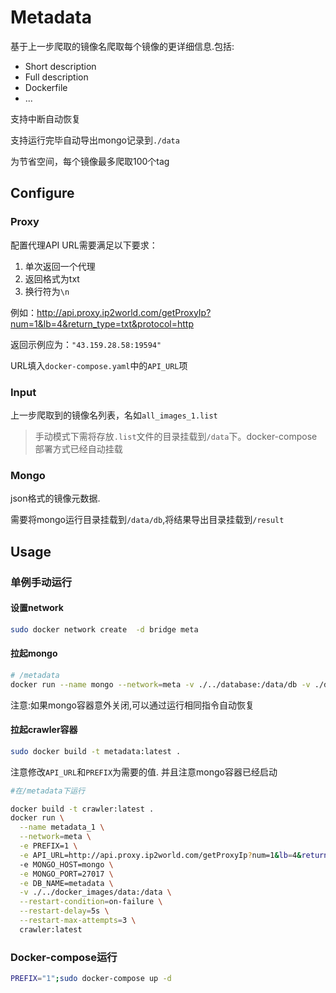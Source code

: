 # Metadata 

基于上一步爬取的镜像名爬取每个镜像的更详细信息.包括:
- Short description
- Full description
- Dockerfile
- ...

支持中断自动恢复

支持运行完毕自动导出mongo记录到`./data`

为节省空间，每个镜像最多爬取100个tag

## Configure

### Proxy

配置代理API URL需要满足以下要求：

1. 单次返回一个代理
2. 返回格式为txt
3. 换行符为`\n`

例如：http://api.proxy.ip2world.com/getProxyIp?num=1&lb=4&return_type=txt&protocol=http

返回示例应为：`"43.159.28.58:19594"`

URL填入`docker-compose.yaml`中的`API_URL`项

### Input

上一步爬取到的镜像名列表，名如`all_images_1.list`

> 手动模式下需将存放`.list`文件的目录挂载到`/data`下。docker-compose部署方式已经自动挂载

### Mongo

json格式的镜像元数据.

需要将mongo运行目录挂载到`/data/db`,将结果导出目录挂载到`/result`

## Usage

### 单例手动运行

#### 设置network
```bash
sudo docker network create  -d bridge meta
```
#### 拉起mongo

```bash
# /metadata
docker run --name mongo --network=meta -v ./../database:/data/db -v ./data:/result --restart=unless-stopped mongo:latest
```

注意:如果mongo容器意外关闭,可以通过运行相同指令自动恢复

#### 拉起crawler容器

```bash
sudo docker build -t metadata:latest .
```

注意修改`API_URL`和`PREFIX`为需要的值.
并且注意mongo容器已经启动

```bash
#在/metadata下运行

docker build -t crawler:latest .
docker run \
  --name metadata_1 \
  --network=meta \
  -e PREFIX=1 \
  -e API_URL=http://api.proxy.ip2world.com/getProxyIp?num=1&lb=4&return_type=txt&protocol=http \
  -e MONGO_HOST=mongo \
  -e MONGO_PORT=27017 \
  -e DB_NAME=metadata \
  -v ./../docker_images/data:/data \
  --restart-condition=on-failure \
  --restart-delay=5s \
  --restart-max-attempts=3 \
  crawler:latest
```
### Docker-compose运行

```bash
PREFIX="1";sudo docker-compose up -d
```
